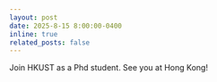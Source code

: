 ```yaml
---
layout: post
date: 2025-8-15 8:00:00-0400
inline: true
related_posts: false
---
```


Join HKUST as a Phd student. See you at Hong Kong!

